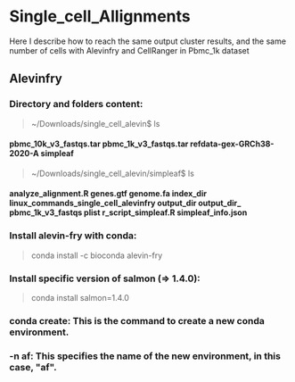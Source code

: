 # Single_cell_Allignments
Here I describe how to reach the same output cluster results, and the same number of cells with Alevinfry and CellRanger in Pbmc_1k dataset 

## Alevinfry

### Directory and folders content:
> ~/Downloads/single_cell_alevin$ ls
#### pbmc_10k_v3_fastqs.tar  pbmc_1k_v3_fastqs.tar  refdata-gex-GRCh38-2020-A  simpleaf

> ~/Downloads/single_cell_alevin/simpleaf$ ls
#### analyze_alignment.R  genes.gtf  genome.fa  index_dir  linux_commands_single_cell_alevinfry  output_dir  output_dir_  pbmc_1k_v3_fastqs  plist  r_script_simpleaf.R  simpleaf_info.json

### Install alevin-fry with conda:
> conda install -c bioconda alevin-fry

### Install specific version of salmon (=> 1.4.0):
> conda install salmon=1.4.0

### conda create: This is the command to create a new conda environment.
### -n af: This specifies the name of the new environment, in this case, "af".
### -y: This flag indicates that you want to automatically confirm the installation without asking for user confirmation.
### -c bioconda: This specifies a channel (a repository of packages) from which to install packages. In this case, it's the "bioconda" channel, which contains bioinformatics-related packages.
### -c conda-forge: This specifies another channel, "conda-forge," which is a community-driven collection of conda packages.
### simpleaf: This is the name of a package to be installed in the new environment. It appears to be a package related to bioinformatics.
### piscem: This is another package to be installed in the new environment, likely also related to bioinformatics.
> conda create -n af -y -c bioconda -c conda-forge simpleaf piscem

### activate the conda environment previously named as "af"
> conda activate af

### --strip-components=1: This option tells tar to strip the leading directory component from file names. For example, if the tar archive contains files like directory/file1, directory/file2, etc., using --strip-components=1 would extract them as file1, file2, etc., removing the leading directory/ part.
### -C $FASTQ_DIR: This option specifies the directory where the extracted files should be placed. $FASTQ_DIR is likely a variable that holds the directory path where you want to extract the files.
> tar xf - --strip-components=1 -C $FASTQ_DIR

### Sets an environment variable named ALEVIN_FRY_HOME to the value of the $Downloads variable.
> export ALEVIN_FRY_HOME="$Downloads"

### Sets the maximum number of open file descriptors (file handles) for the current shell session to 4096.
> ulimit -n 4096

### Extracts the second line from the decompressed FASTQ file pbmc_10k_v3_S1_L002_R2_001.fastq.gz and counts the number of bytes in that line. It's essentially getting the length of the second line of the uncompressed FASTQ file. Just to determine the rlen parameter in the next function as: this output minus 1.
> gunzip -c pbmc_10k_v3_S1_L002_R2_001.fastq.gz | head | sed -n '2p' | wc -c

### simpleaf index: This is the main command for indexing using the simpleaf tool.
### --output index_dir: This specifies the directory where the index files will be saved.
### --fasta genome.fa: This specifies the input genome FASTA file (genome.fa) to be used for indexing.
### --gtf genes.gtf: This specifies the gene annotation file (genes.gtf) to be used for indexing.
### --rlen 91: This specifies the read length (rlen) as 91 base pairs. It's likely used for indexing calculations.
### --threads 28: This specifies the number of threads or CPU cores to use for the indexing process.
### --use-piscem: This flag indicates to use Piscem, which is likely another tool or method integrated with simpleaf for certain indexing tasks.
> simpleaf index --output index_dir --fasta genome.fa --gtf genes.gtf --rlen 91 --threads 28 --use-piscem

### Sets or configures paths related to the simpleaf tool. 
> simpleaf set-paths

### Quantification on paired-end RNA sequencing data using simpleaf, with specific settings for read files, index files, library chemistry, resolution, and output directory. 
### --threads 20: This specifies the number of threads or CPU cores to use for the quantification process.
### --resolution cr-like: This specifies the resolution of the quantification. The term "cr-like" might refer to a specific resolution or normalization method used in the analysis.
### --unfiltered-pl: This flag indicates to output unfiltered pseudo-likelihood (PL) values.
### --expected-ori fw: This specifies the expected orientation of the reads. In this case, it's "fw", which likely stands for "forward".
### --t2g-map index_dir/index/t2g_3col.tsv: This specifies the transcript-to-gene mapping file used for quantification.
> simpleaf quant --reads1 pbmc_10k_v3_fastqs/pbmc_10k_v3_S1_L001_R1_001.fastq.gz,pbmc_10k_v3_fastqs/pbmc_10k_v3_S1_L002_R1_001.fastq.gz --reads2 pbmc_10k_v3_fastqs/  pbmc_10k_v3_S1_L001_R2_001.fastq.gz,pbmc_10k_v3_fastqs/pbmc_10k_v3_S1_L002_R2_001.fastq.gz --threads 20 --index index_dir/index --chemistry 10xv3 --resolution cr-like --unfiltered-pl --expected-ori fw --t2g-map index_dir/index/t2g_3col.tsv --output output_dir

## CellRanger

### 
> curl -o cellranger-7.2.0.tar.gz "https://cf.10xgenomics.com/releases/cell-exp/cellranger-7.2.0.tar.gz?Expires=1708126137&Key-Pair-Id=APKAI7S6A5RYOXBWRPDA&Signature=kjBAMOEuKNyNXKXOgMuGF2n4-3XAaa7-hJvEnVB2P9jbXj14f6bG46FbuhUN06C14JmIJAicozUpEbYOst1VsdbmStedVU1b5IOKuaaKrVxWSLgzk4W~hvmBLEAyCuta~4iskl1Tehg6EVHbFzZ64I9q0gQpFeY8QI89p1nztjRoWL8MTuQjufVu1VSs2NEmlMIfHGdxL20Z18L8Fc1DIlRooM0CFu5URCwch3XZDvPtJh6ZyMWYYQAKEKXcfH9udWACdYNPH7-iiarliRQAU~w4ZSO-Yf0Fz4m68pqccN8JPylG9AaTRPegbqYFctaapk~0bvofYtKmNr9D5W8arA__"

###
> 
